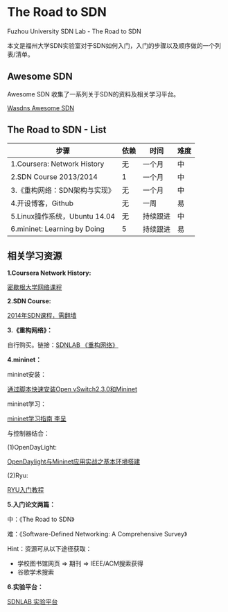 # The Road to SDN

Fuzhou University SDN Lab - The Road to SDN

本文是福州大学SDN实验室对于SDN如何入门，入门的步骤以及顺序做的一个列表/清单。

## Awesome SDN

Awesome SDN 收集了一系列关于SDN的资料及相关学习平台。

[Wasdns Awesome SDN](https://github.com/Wasdns/awesome-sdn)

## The Road to SDN - List

 步骤 | 依赖 | 时间 | 难度 
----|----|----|----
1.Coursera: Network History| 无 | 一个月 | 中
2.SDN Course 2013/2014 | 1 | 一个月 | 中
3.《重构网络：SDN架构与实现》| 无 | 一个月 | 中
4.开设博客，Github | 无 | 一周 | 易
5.Linux操作系统，Ubuntu 14.04| 无 | 持续跟进 | 中
6.mininet: Learning by Doing| 5 | 持续跟进 | 易

## 相关学习资源

**1.Coursera Network History:**

[密歇根大学网络课程](https://www.coursera.org/learn/internet-history)

**2.SDN Course:**

[2014年SDN课程，需翻墙](https://www.youtube.com/watch?v=I-XdDffLMqc&list=PLpherdrLyny-4Y6jXKvi0Ia9jJAk3M_Bs)

**3.《重构网络》：**

自行购买。链接：[SDNLAB 《重构网络》](http://www.sdnlab.com/book/18762.html)

**4.mininet：**

mininet安装：

[通过脚本快速安装Open vSwitch2.3.0和Mininet](http://www.sdnlab.com/3046.html)

mininet学习：

[mininet学习指南 李呈](http://www.sdnlab.com/11495.html)

与控制器结合：

(1)OpenDayLight:

[OpenDaylight与Mininet应用实战之基本环境搭建](http://www.sdnlab.com/1749.html)

(2)Ryu:

[RYU入门教程](http://www.sdnlab.com/1785.html)

**5.入门论文两篇：**

中：《The Road to SDN》

难：《Software-Defined Networking: A Comprehensive Survey》

Hint：资源可从以下途径获取：

- 学校图书馆网页 => 期刊 => IEEE/ACM搜索获得 
- 谷歌学术搜索

**6.实验平台：**

[SDNLAB 实验平台](http://www.sdnlab.com/1749.html)